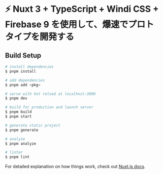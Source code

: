 # ⚡ Nuxt 3 + TypeScript + Windi CSS + Firebase 9 を使用して、爆速でプロトタイプを開発する

## Build Setup

```zsh
# install dependencies
$ pnpm install

# add dependencies
$ pnpm add <pkg>

# serve with hot reload at localhost:3000
$ pnpm dev

# build for production and launch server
$ pnpm build
$ pnpm start

# generate static project
$ pnpm generate

# analyze
$ pnpm analyze

# linter
$ pnpm lint
```

For detailed explanation on how things work, check out [Nuxt.js docs](https://nuxtjs.org).
